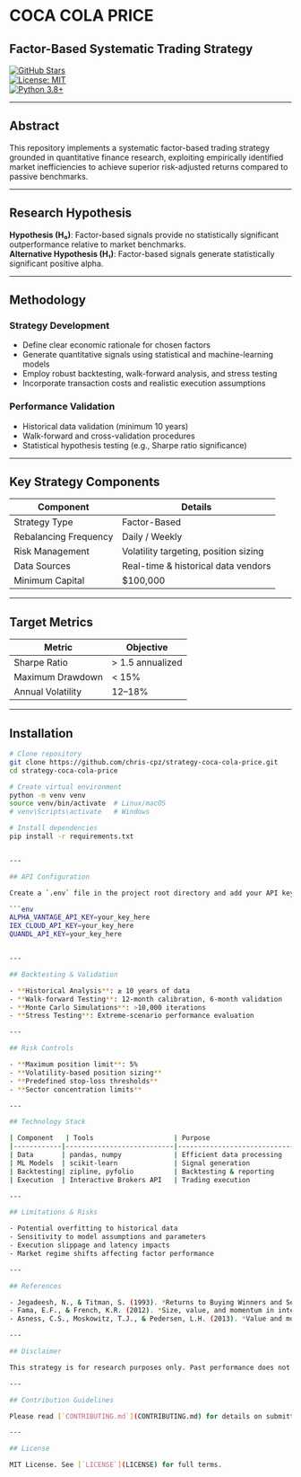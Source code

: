 # COCA COLA PRICE

## Factor-Based Systematic Trading Strategy

[![GitHub Stars](https://img.shields.io/github/stars/chris-cpz/strategy-coca-cola-price?style=for-the-badge&logo=github)](https://github.com/chris-cpz/strategy-coca-cola-price)  
[![License: MIT](https://img.shields.io/badge/License-MIT-yellow.svg?style=for-the-badge)](https://opensource.org/licenses/MIT)  
[![Python 3.8+](https://img.shields.io/badge/python-3.8+-blue.svg?style=for-the-badge&logo=python)](https://www.python.org/downloads/)

---

## Abstract

This repository implements a systematic factor-based trading strategy grounded in quantitative finance research, exploiting empirically identified market inefficiencies to achieve superior risk-adjusted returns compared to passive benchmarks.

---

## Research Hypothesis

**Hypothesis (H₀)**: Factor-based signals provide no statistically significant outperformance relative to market benchmarks.  
**Alternative Hypothesis (H₁)**: Factor-based signals generate statistically significant positive alpha.

---

## Methodology

### Strategy Development

- Define clear economic rationale for chosen factors  
- Generate quantitative signals using statistical and machine-learning models  
- Employ robust backtesting, walk-forward analysis, and stress testing  
- Incorporate transaction costs and realistic execution assumptions

### Performance Validation

- Historical data validation (minimum 10 years)  
- Walk-forward and cross-validation procedures  
- Statistical hypothesis testing (e.g., Sharpe ratio significance)

---

## Key Strategy Components

| Component               | Details                                |
|-------------------------|----------------------------------------|
| Strategy Type           | Factor-Based                           |
| Rebalancing Frequency   | Daily / Weekly                         |
| Risk Management         | Volatility targeting, position sizing  |
| Data Sources            | Real-time & historical data vendors    |
| Minimum Capital         | $100,000                               |

---

## Target Metrics

| Metric            | Objective              |
|-------------------|------------------------|
| Sharpe Ratio      | > 1.5 annualized       |
| Maximum Drawdown  | < 15%                  |
| Annual Volatility | 12–18%                 |

---

## Installation

```bash
# Clone repository
git clone https://github.com/chris-cpz/strategy-coca-cola-price.git
cd strategy-coca-cola-price

# Create virtual environment
python -m venv venv
source venv/bin/activate  # Linux/macOS
# venv\Scripts\activate   # Windows

# Install dependencies
pip install -r requirements.txt


---

## API Configuration

Create a `.env` file in the project root directory and add your API keys in the following format:

```env
ALPHA_VANTAGE_API_KEY=your_key_here
IEX_CLOUD_API_KEY=your_key_here
QUANDL_API_KEY=your_key_here


---

## Backtesting & Validation

- **Historical Analysis**: ≥ 10 years of data  
- **Walk-forward Testing**: 12-month calibration, 6-month validation  
- **Monte Carlo Simulations**: >10,000 iterations  
- **Stress Testing**: Extreme-scenario performance evaluation

---

## Risk Controls

- **Maximum position limit**: 5%  
- **Volatility-based position sizing**  
- **Predefined stop-loss thresholds**  
- **Sector concentration limits**

---

## Technology Stack

| Component   | Tools                    | Purpose                     |
|------------|---------------------------|-----------------------------|
| Data       | pandas, numpy             | Efficient data processing   |
| ML Models  | scikit-learn              | Signal generation           |
| Backtesting| zipline, pyfolio          | Backtesting & reporting     |
| Execution  | Interactive Brokers API   | Trading execution           |

---

## Limitations & Risks

- Potential overfitting to historical data  
- Sensitivity to model assumptions and parameters  
- Execution slippage and latency impacts  
- Market regime shifts affecting factor performance

---

## References

- Jegadeesh, N., & Titman, S. (1993). *Returns to Buying Winners and Selling Losers*. *Journal of Finance*.  
- Fama, E.F., & French, K.R. (2012). *Size, value, and momentum in international stock returns*. *Journal of Financial Economics*.  
- Asness, C.S., Moskowitz, T.J., & Pedersen, L.H. (2013). *Value and momentum everywhere*. *Journal of Finance*.

---

## Disclaimer

This strategy is for research purposes only. Past performance does not guarantee future results. Trading involves substantial risk of loss.

---

## Contribution Guidelines

Please read [`CONTRIBUTING.md`](CONTRIBUTING.md) for details on submitting improvements.

---

## License

MIT License. See [`LICENSE`](LICENSE) for full terms.
